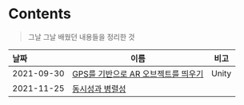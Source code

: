 # Contents

> 그날 그날 배웠던 내용들을 정리한 것

| 날짜       | 이름                                                 | 비고  |
| :--------- | ---------------------------------------------------- | :---: |
| 2021-09-30 | [GPS를 기반으로 AR 오브젝트를 띄우기](./20210930.md) | Unity |
| 2021-11-25 | [동시성과 병렬성](./20211125.pdf)                    |       |


